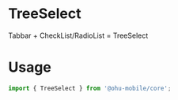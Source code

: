 # TreeSelect

Tabbar + CheckList/RadioList = TreeSelect


# Usage

```js
import { TreeSelect } from '@ohu-mobile/core';
```
